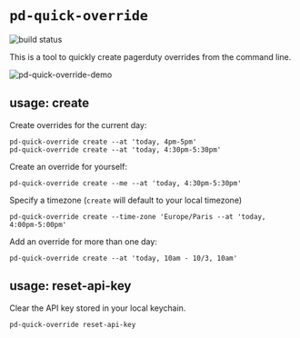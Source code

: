 
# `pd-quick-override`

![build status](https://github.com/leeavital/pd-quick-override/actions/workflows/build.yml/badge.svg)


This is a tool to quickly create pagerduty overrides from the command line.


![pd-quick-override-demo](https://user-images.githubusercontent.com/1482532/221438741-23a24f26-f3d2-4d2a-8c02-b6306b9c3b16.gif)


## usage: create

Create overrides for the current day:

```
pd-quick-override create --at 'today, 4pm-5pm'
pd-quick-override create --at 'today, 4:30pm-5:30pm'
```

Create an override for yourself:

```
pd-quick-override create --me --at 'today, 4:30pm-5:30pm'
```


Specify a timezone (`create` will default to your local timezone)


```
pd-quick-override create --time-zone 'Europe/Paris --at 'today, 4:00pm-5:00pm'
```

Add an override for more than one day:

```
pd-quick-override create --at 'today, 10am - 10/3, 10am'
```



## usage: reset-api-key

Clear the API key stored in your local keychain.

```
pd-quick-override reset-api-key
```